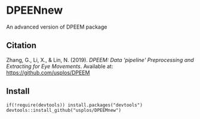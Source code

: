 # DPEENnew
An advanced version of DPEEM package


## Citation
Zhang, G., Li, X., & Lin, N. (2019). *DPEEM: Data 'pipeline' Preprocessing and Extracting for Eye Movements*. Available at: https://github.com/usplos/DPEEM

## Install
```
if(!require(devtools)) install.packages("devtools")
devtools::install_github("usplos/DPEEMnew")
```
